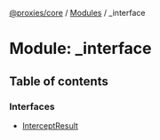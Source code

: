 [@proxies/core](../README.md) / [Modules](../modules.md) / _interface

# Module: \_interface

## Table of contents

### Interfaces

- [InterceptResult](../interfaces/_interface.InterceptResult.md)
